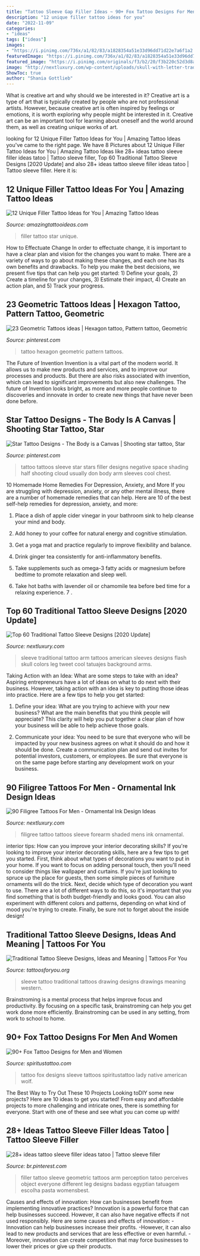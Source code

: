 ```yaml
---
title: "Tattoo Sleeve Gap Filler Ideas ~ 90+ Fox Tattoo Designs For Men And Women"
description: "12 unique filler tattoo ideas for you"
date: "2022-11-09"
categories:
- "ideas"
tags: ["ideas"]
images:
- "https://i.pinimg.com/736x/a1/82/83/a1828354a51e33d96dd71d22e7a6f1a2.jpg"
featuredImage: "https://i.pinimg.com/736x/a1/82/83/a1828354a51e33d96dd71d22e7a6f1a2.jpg"
featured_image: "https://i.pinimg.com/originals/f3/b2/20/f3b220c52d3d8af490c8c35de08dc2bc.jpg"
image: "http://nextluxury.com/wp-content/uploads/skull-with-letter-traditional-male-full-arm-sleeve-ideas.jpg"
ShowToc: true
author: "Shania Gottlieb"
---
```



What is creative art and why should we be interested in it?
Creative art is a type of art that is typically created by people who are not professional artists. However, because creative art is often inspired by feelings or emotions, it is worth exploring why people might be interested in it. Creative art can be an important tool for learning about oneself and the world around them, as well as creating unique works of art.

	

		
looking for 12 Unique Filler Tattoo Ideas for You | Amazing Tattoo Ideas you've came to the right page. We have 8 Pictures about 12 Unique Filler Tattoo Ideas for You | Amazing Tattoo Ideas like 28+ ideas tattoo sleeve filler ideas tatoo | Tattoo sleeve filler, Top 60 Traditional Tattoo Sleeve Designs [2020 Update] and also 28+ ideas tattoo sleeve filler ideas tatoo | Tattoo sleeve filler. Here it is:
		
    
## 12 Unique Filler Tattoo Ideas For You | Amazing Tattoo Ideas

<img loading=lazy src="https://amazingtattooideas.com/wp-content/uploads/2014/02/Star-filler-tattoo1.jpg" onerror="this.onerror=null;this.src='https://tse1.mm.bing.net/th?id=OIP.trAwz8u8sWPXXGytX5xLMgHaOM&amp;pid=15.1';" alt="12 Unique Filler Tattoo Ideas for You | Amazing Tattoo Ideas">

_Source: amazingtattooideas.com_

>filler tattoo star unique. 

	

How to Effectuate Change
In order to effectuate change, it is important to have a clear plan and vision for the changes you want to make. There are a variety of ways to go about making these changes, and each one has its own benefits and drawbacks. To help you make the best decisions, we present five tips that can help you get started: 1) Define your goals, 2) Create a timeline for your changes, 3) Estimate their impact, 4) Create an action plan, and 5) Track your progress.

    
## 23 Geometric Tattoos Ideas | Hexagon Tattoo, Pattern Tattoo, Geometric

<img loading=lazy src="https://i.pinimg.com/736x/0d/d7/c7/0dd7c728bd11473de15459e8c09ba35b.jpg" onerror="this.onerror=null;this.src='https://tse3.mm.bing.net/th?id=OIP.j1hVeCg2mhwe_X4KNrBqLgHaIK&amp;pid=15.1';" alt="23 Geometric Tattoos ideas | Hexagon tattoo, Pattern tattoo, Geometric">

_Source: pinterest.com_

>tattoo hexagon geometric pattern tattoos. 

	

The Future of Invention
Invention is a vital part of the modern world. It allows us to make new products and services, and to improve our processes and products. But there are also risks associated with invention, which can lead to significant improvements but also new challenges. The future of Invention looks bright, as more and more people continue to discoveries and innovate in order to create new things that have never been done before.

    
## Star Tattoo Designs - The Body Is A Canvas | Shooting Star Tattoo, Star

<img loading=lazy src="https://i.pinimg.com/originals/f3/b2/20/f3b220c52d3d8af490c8c35de08dc2bc.jpg" onerror="this.onerror=null;this.src='https://tse2.mm.bing.net/th?id=OIP.tPvagttsbCnUesxc67Dq4AAAAA&amp;pid=15.1';" alt="Star Tattoo Designs - The Body is a Canvas | Shooting star tattoo, Star">

_Source: pinterest.com_

>tattoo tattoos sleeve star stars filler designs negative space shading half shooting cloud usually don body arm sleeves cool chest. 

	

10 Homemade Home Remedies For Depression, Anxiety, and More
If you are struggling with depression, anxiety, or any other mental illness, there are a number of homemade remedies that can help. Here are 10 of the best self-help remedies for depression, anxiety, and more:
1. Place a dish of apple cider vinegar in your bathroom sink to help cleanse your mind and body.

2. Add honey to your coffee for natural energy and cognitive stimulation.

3. Get a yoga mat and practice regularly to improve flexibility and balance.

4. Drink ginger tea consistently for anti-inflammatory benefits.

5. Take supplements such as omega-3 fatty acids or magnesium before bedtime to promote relaxation and sleep well.

6. Take hot baths with lavender oil or chamomile tea before bed time for a relaxing experience.      7 .

    
## Top 60 Traditional Tattoo Sleeve Designs [2020 Update]

<img loading=lazy src="http://nextluxury.com/wp-content/uploads/skull-with-letter-traditional-male-full-arm-sleeve-ideas.jpg" onerror="this.onerror=null;this.src='https://tse4.mm.bing.net/th?id=OIP.u7MkA-iQh7vrLtrGN9T3zQAAAA&amp;pid=15.1';" alt="Top 60 Traditional Tattoo Sleeve Designs [2020 Update]">

_Source: nextluxury.com_

>sleeve traditional tattoo arm tattoos american sleeves designs flash skull colors leg tweet cool tatuajes background arms. 

	

Taking Action with an Idea: What are some steps to take with an idea?
Aspiring entrepreneurs have a lot of ideas on what to do next with their business. However, taking action with an idea is key to putting those ideas into practice. Here are a few tips to help you get started:
1. Define your idea: What are you trying to achieve with your new business? What are the main benefits that you think people will appreciate? This clarity will help you put together a clear plan of how your business will be able to help achieve those goals.

2. Communicate your idea: You need to be sure that everyone who will be impacted by your new business agrees on what it should do and how it should be done. Create a communication plan and send out invites for potential investors, customers, or employees. Be sure that everyone is on the same page before starting any development work on your business.


    
## 90 Filigree Tattoos For Men - Ornamental Ink Design Ideas

<img loading=lazy src="http://nextluxury.com/wp-content/uploads/forearm-shaded-sleeve-tattoo-with-filigree-design-on-gentleman.jpg" onerror="this.onerror=null;this.src='https://tse2.mm.bing.net/th?id=OIP.Mr9XQYwncAu7nT9HWYvJ-gHaHa&amp;pid=15.1';" alt="90 Filigree Tattoos For Men - Ornamental Ink Design Ideas">

_Source: nextluxury.com_

>filigree tattoo tattoos sleeve forearm shaded mens ink ornamental. 

	

interior tips: How can you improve your interior decorating skills?
If you're looking to improve your interior decorating skills, here are a few tips to get you started. First, think about what types of decorations you want to put in your home. If you want to focus on adding personal touch, then you'll need to consider things like wallpaper and curtains. If you're just looking to spruce up the place for guests, then some simple pieces of furniture ornaments will do the trick.
Next, decide which type of decoration you want to use. There are a lot of different ways to do this, so it's important that you find something that is both budget-friendly and looks good. You can also experiment with different colors and patterns, depending on what kind of mood you're trying to create. Finally, be sure not to forget about the inside design!

    
## Traditional Tattoo Sleeve Designs, Ideas And Meaning | Tattoos For You

<img loading=lazy src="https://www.tattoosforyou.org/wp-content/uploads/2017/07/Traditional-Tattoo-Sleeve-Drawing.jpg" onerror="this.onerror=null;this.src='https://tse1.mm.bing.net/th?id=OIP.5FMLLGLc-OylBqekvlX06AHaJ4&amp;pid=15.1';" alt="Traditional Tattoo Sleeve Designs, Ideas and Meaning | Tattoos For You">

_Source: tattoosforyou.org_

>sleeve tattoo traditional tattoos drawing designs drawings meaning western. 

	

Brainstroming is a mental process that helps improve focus and productivity. By focusing on a specific task, brainstroming can help you get work done more efficiently. Brainstroming can be used in any setting, from work to school to home.

    
## 90+ Fox Tattoo Designs For Men And Women

<img loading=lazy src="http://www.spiritustattoo.com/wp-content/uploads/2015/12/lady-fox-tattoo-designs-on-sleeve.jpg" onerror="this.onerror=null;this.src='https://tse2.mm.bing.net/th?id=OIP.m9iVFKXGUW7ilwXaH0y4iQHaLO&amp;pid=15.1';" alt="90+ Fox Tattoo Designs for Men and Women">

_Source: spiritustattoo.com_

>tattoo fox designs sleeve tattoos spiritustattoo lady native american wolf. 

	

The Best Way to Try Out These 10 Projects
Looking toDIY some new projects? Here are 10 ideas to get you started! From easy and affordable projects to more challenging and intricate ones, there is something for everyone. Start with one of these and see what you can come up with!

    
## 28+ Ideas Tattoo Sleeve Filler Ideas Tatoo | Tattoo Sleeve Filler

<img loading=lazy src="https://i.pinimg.com/736x/a1/82/83/a1828354a51e33d96dd71d22e7a6f1a2.jpg" onerror="this.onerror=null;this.src='https://tse2.mm.bing.net/th?id=OIP.Kn0tQTNzXI-tf2VZXpdWtgAAAA&amp;pid=15.1';" alt="28+ ideas tattoo sleeve filler ideas tatoo | Tattoo sleeve filler">

_Source: br.pinterest.com_

>filler tattoo sleeve geometric tattoos arm perception tatoo perceives object everyone different leg designs badass egyptian tatuagem escolha pasta womensbest. 

	

Causes and effects of innovation: How can businesses benefit from implementing innovative practices?
Innovation is a powerful force that can help businesses succeed. However, it can also have negative effects if not used responsibly. Here are some causes and effects of innovation: 
-Innovation can help businesses increase their profits.
-However, it can also lead to new products and services that are less effective or even harmful.
-Moreover, innovation can create competition that may force businesses to lower their prices or give up their products.

